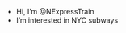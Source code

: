 - Hi, I’m @NExpressTrain
- I’m interested in NYC subways

<!---
NExpressTrain/NExpressTrain is a ✨ special ✨ repository because its `README.md` (this file) appears on your GitHub profile.
You can click the Preview link to take a look at your changes.
--->
